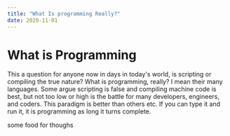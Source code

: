```yaml
---
title: "What Is programming Really?"
date: 2020-11-01
---
```


# What is Programming

This a question for anyone now in days in today's world, is scripting or compiling the true nature? What is programming, really? I mean their many languages. Some argue scripting is false and compiling machine code is best, but not too low or high is the battle for many developers, engineers, and coders. This paradigm is better than others etc. If you can type it and run it, it is programming as long it turns complete.

some food for thoughs
